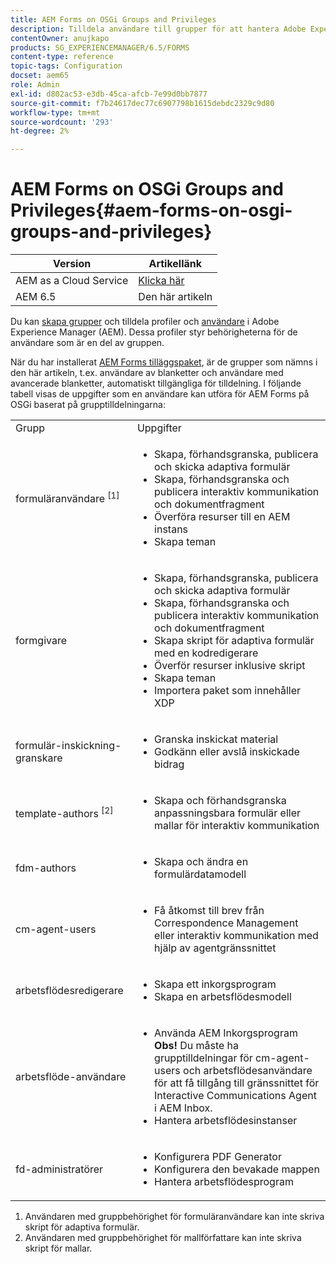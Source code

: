 ```yaml
---
title: AEM Forms on OSGi Groups and Privileges
description: Tilldela användare till grupper för att hantera Adobe Experience Manager (AEM) Forms på OSGi
contentOwner: anujkapo
products: SG_EXPERIENCEMANAGER/6.5/FORMS
content-type: reference
topic-tags: Configuration
docset: aem65
role: Admin
exl-id: d802ac53-e3db-45ca-afcb-7e99d0bb7877
source-git-commit: f7b24617dec77c6907798b1615debdc2329c9d80
workflow-type: tm+mt
source-wordcount: '293'
ht-degree: 2%

---
```


# AEM Forms on OSGi Groups and Privileges{#aem-forms-on-osgi-groups-and-privileges}

| Version | Artikellänk |
| -------- | ---------------------------- |
| AEM as a Cloud Service | [Klicka här](https://experienceleague.adobe.com/docs/experience-manager-cloud-service/content/forms/setup-configure-migrate/forms-groups-privileges-tasks.html) |
| AEM 6.5 | Den här artikeln |

Du kan [skapa grupper](/help/sites-administering/user-group-ac-admin.md#group-administration) och tilldela profiler och [användare](/help/sites-administering/user-group-ac-admin.md#user-administration) i Adobe Experience Manager (AEM). Dessa profiler styr behörigheterna för de användare som är en del av gruppen.

När du har installerat [AEM Forms tilläggspaket](../../forms/using/installing-configuring-aem-forms-osgi.md), är de grupper som nämns i den här artikeln, t.ex. användare av blanketter och användare med avancerade blanketter, automatiskt tillgängliga för tilldelning. I följande tabell visas de uppgifter som en användare kan utföra för AEM Forms på OSGi baserat på grupptilldelningarna:

<table>
 <tbody>
  <tr>
   <td>Grupp</td> 
   <td>Uppgifter</td> 
  </tr>
  <tr>
   <td>formuläranvändare <sup>[1]</sup></td> 
   <td>
    <ul> 
     <li>Skapa, förhandsgranska, publicera och skicka adaptiva formulär</li> 
     <li>Skapa, förhandsgranska och publicera interaktiv kommunikation och dokumentfragment</li> 
     <li>Överföra resurser till en AEM instans</li> 
     <li>Skapa teman</li> 
    </ul> </td> 
  </tr>
  <tr>
   <td>formgivare</td> 
   <td>
    <ul> 
     <li>Skapa, förhandsgranska, publicera och skicka adaptiva formulär</li> 
     <li>Skapa, förhandsgranska och publicera interaktiv kommunikation och dokumentfragment</li> 
     <li>Skapa skript för adaptiva formulär med en kodredigerare</li> 
     <li>Överför resurser inklusive skript</li> 
     <li>Skapa teman</li> 
     <li>Importera paket som innehåller XDP</li> 
    </ul> </td> 
  </tr>
  <tr>
   <td>formulär-inskickning-granskare</td> 
   <td>
    <ul> 
     <li>Granska inskickat material</li> 
     <li>Godkänn eller avslå inskickade bidrag</li> 
    </ul> </td> 
  </tr>
  <tr>
   <td>template-authors <sup>[2]</sup></td> 
   <td>
    <ul> 
     <li>Skapa och förhandsgranska anpassningsbara formulär eller mallar för interaktiv kommunikation</li> 
    </ul> </td> 
  </tr>
  <tr>
   <td><p>fdm-authors</p> </td> 
   <td>
    <ul> 
     <li>Skapa och ändra en formulärdatamodell</li> 
    </ul> </td> 
  </tr>
  <tr>
   <td>cm-agent-users</td> 
   <td>
    <ul> 
     <li>Få åtkomst till brev från Correspondence Management eller interaktiv kommunikation med hjälp av agentgränssnittet</li> 
    </ul> </td> 
  </tr>
  <tr>
   <td><p>arbetsflödesredigerare</p> </td> 
   <td>
    <ul> 
     <li>Skapa ett inkorgsprogram</li> 
     <li>Skapa en arbetsflödesmodell</li> 
    </ul> </td> 
  </tr>
  <tr>
   <td>arbetsflöde-användare</td> 
   <td>
    <ul> 
     <li>Använda AEM Inkorgsprogram<br /> <strong>Obs! </strong>Du måste ha grupptilldelningar för cm-agent-users och arbetsflödesanvändare för att få tillgång till gränssnittet för Interactive Communications Agent i AEM Inbox.</li> 
     <li>Hantera arbetsflödesinstanser</li> 
    </ul> </td> 
  </tr>
  <tr>
   <td>fd-administratörer</td> 
   <td>
    <ul> 
     <li>Konfigurera PDF Generator</li> 
     <li>Konfigurera den bevakade mappen</li> 
     <li>Hantera arbetsflödesprogram</li> 
    </ul> </td> 
  </tr>
 </tbody>
</table>

1. Användaren med gruppbehörighet för formuläranvändare kan inte skriva skript för adaptiva formulär.
1. Användaren med gruppbehörighet för mallförfattare kan inte skriva skript för mallar.
